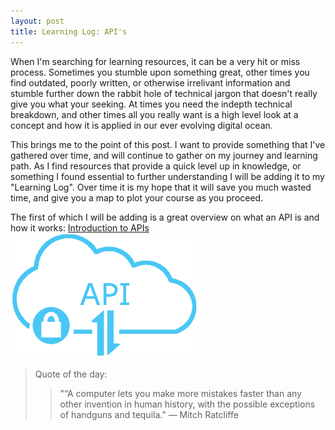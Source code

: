 ```yaml
---
layout: post
title: Learning Log: API's
---
```


When I'm searching for learning resources, it can be a very hit or miss process. Sometimes you stumble upon something great, other times you find outdated, poorly written, or otherwise irrelivant information and stumble further down the rabbit hole of technical jargon that doesn't really give you what your seeking. At times you need the indepth technical breakdown, and other times all you really want is a high level look at a concept and how it is applied in our ever evolving digital ocean.

This brings me to the point of this post. I want to provide something that I've gathered over time, and will continue to gather on my journey and learning path. As I find resources that provide a quick level up in knowledge, or something I found essential to further understanding I will be adding it to my "Learning Log". Over time it is my hope that it will save you much wasted time, and give you a map to plot your course as you proceed. 

The first of which I will be adding is a great overview on what an API is and how it works: [Introduction to APIs](https://zapier.com/learn/apis/ "Intro to APIs")
![API](/images/api.png)
>Quote of the day:
>>"“A computer lets you make more mistakes faster than any other invention in human history, with the possible exceptions of handguns and tequila.” — Mitch Ratcliffe
>

